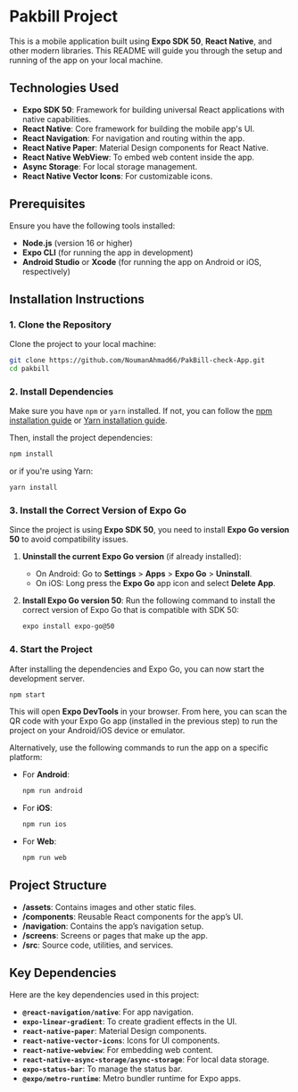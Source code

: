 # Pakbill Project

This is a mobile application built using **Expo SDK 50**, **React Native**, and other modern libraries. This README will guide you through the setup and running of the app on your local machine.

## Technologies Used

- **Expo SDK 50**: Framework for building universal React applications with native capabilities.
- **React Native**: Core framework for building the mobile app's UI.
- **React Navigation**: For navigation and routing within the app.
- **React Native Paper**: Material Design components for React Native.
- **React Native WebView**: To embed web content inside the app.
- **Async Storage**: For local storage management.
- **React Native Vector Icons**: For customizable icons.

## Prerequisites

Ensure you have the following tools installed:

- **Node.js** (version 16 or higher)
- **Expo CLI** (for running the app in development)
- **Android Studio** or **Xcode** (for running the app on Android or iOS, respectively)

## Installation Instructions

### 1. Clone the Repository

Clone the project to your local machine:

```bash
git clone https://github.com/NoumanAhmad66/PakBill-check-App.git
cd pakbill
```

### 2. Install Dependencies

Make sure you have `npm` or `yarn` installed. If not, you can follow the [npm installation guide](https://docs.npmjs.com/downloading-and-installing-node-js-and-npm) or [Yarn installation guide](https://classic.yarnpkg.com/en/docs/install).

Then, install the project dependencies:

```bash
npm install
```

or if you're using Yarn:

```bash
yarn install
```

### 3. Install the Correct Version of Expo Go

Since the project is using **Expo SDK 50**, you need to install **Expo Go version 50** to avoid compatibility issues.

1. **Uninstall the current Expo Go version** (if already installed):
   - On Android: Go to **Settings** > **Apps** > **Expo Go** > **Uninstall**.
   - On iOS: Long press the **Expo Go** app icon and select **Delete App**.

2. **Install Expo Go version 50**:
   Run the following command to install the correct version of Expo Go that is compatible with SDK 50:

   ```bash
   expo install expo-go@50
   ```

### 4. Start the Project

After installing the dependencies and Expo Go, you can now start the development server.

```bash
npm start
```

This will open **Expo DevTools** in your browser. From here, you can scan the QR code with your Expo Go app (installed in the previous step) to run the project on your Android/iOS device or emulator.

Alternatively, use the following commands to run the app on a specific platform:

- For **Android**:
  ```bash
  npm run android
  ```

- For **iOS**:
  ```bash
  npm run ios
  ```

- For **Web**:
  ```bash
  npm run web
  ```

## Project Structure

- **/assets**: Contains images and other static files.
- **/components**: Reusable React components for the app’s UI.
- **/navigation**: Contains the app’s navigation setup.
- **/screens**: Screens or pages that make up the app.
- **/src**: Source code, utilities, and services.

## Key Dependencies

Here are the key dependencies used in this project:

- **`@react-navigation/native`**: For app navigation.
- **`expo-linear-gradient`**: To create gradient effects in the UI.
- **`react-native-paper`**: Material Design components.
- **`react-native-vector-icons`**: Icons for UI components.
- **`react-native-webview`**: For embedding web content.
- **`react-native-async-storage/async-storage`**: For local data storage.
- **`expo-status-bar`**: To manage the status bar.
- **`@expo/metro-runtime`**: Metro bundler runtime for Expo apps.

